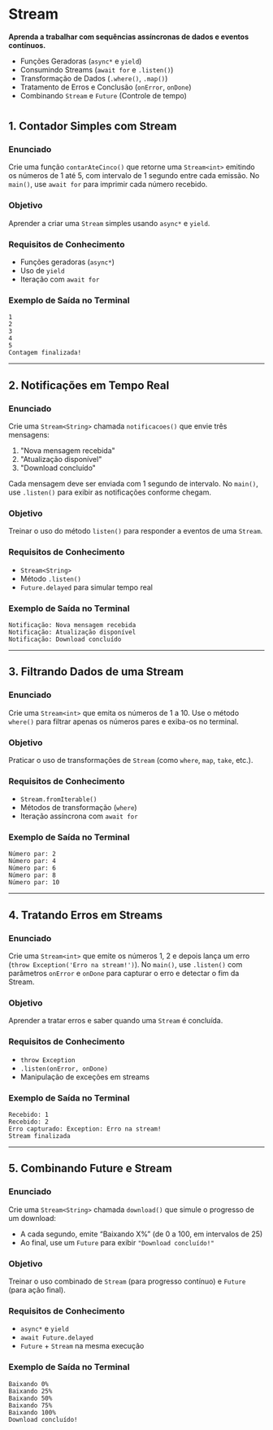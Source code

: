 # **Stream**

**Aprenda a trabalhar com sequências assíncronas de dados e eventos contínuos.**

* Funções Geradoras (`async*` e `yield`)
* Consumindo Streams (`await for` e `.listen()`)
* Transformação de Dados (`.where()`, `.map()`)
* Tratamento de Erros e Conclusão (`onError`, `onDone`)
* Combinando `Stream` e `Future` (Controle de tempo)

#

## **1. Contador Simples com Stream**

### **Enunciado**

Crie uma função `contarAteCinco()` que retorne uma `Stream<int>` emitindo os números de 1 até 5, com intervalo de 1 segundo entre cada emissão.
No `main()`, use `await for` para imprimir cada número recebido.

### **Objetivo**

Aprender a criar uma `Stream` simples usando `async*` e `yield`.

### **Requisitos de Conhecimento**

* Funções geradoras (`async*`)
* Uso de `yield`
* Iteração com `await for`

### **Exemplo de Saída no Terminal**

```
1
2
3
4
5
Contagem finalizada!
```

---

## **2. Notificações em Tempo Real**

### **Enunciado**

Crie uma `Stream<String>` chamada `notificacoes()` que envie três mensagens:

1. "Nova mensagem recebida"
2. "Atualização disponível"
3. "Download concluído"

Cada mensagem deve ser enviada com 1 segundo de intervalo.
No `main()`, use `.listen()` para exibir as notificações conforme chegam.

### **Objetivo**

Treinar o uso do método `listen()` para responder a eventos de uma `Stream`.

### **Requisitos de Conhecimento**

* `Stream<String>`
* Método `.listen()`
* `Future.delayed` para simular tempo real

### **Exemplo de Saída no Terminal**

```
Notificação: Nova mensagem recebida
Notificação: Atualização disponível
Notificação: Download concluído
```

---

## **3. Filtrando Dados de uma Stream**

### **Enunciado**

Crie uma `Stream<int>` que emita os números de 1 a 10.
Use o método `where()` para filtrar apenas os números pares e exiba-os no terminal.

### **Objetivo**

Praticar o uso de transformações de `Stream` (como `where`, `map`, `take`, etc.).

### **Requisitos de Conhecimento**

* `Stream.fromIterable()`
* Métodos de transformação (`where`)
* Iteração assíncrona com `await for`

### **Exemplo de Saída no Terminal**

```
Número par: 2
Número par: 4
Número par: 6
Número par: 8
Número par: 10
```

---

## **4. Tratando Erros em Streams**

### **Enunciado**

Crie uma `Stream<int>` que emite os números 1, 2 e depois lança um erro (`throw Exception('Erro na stream!')`).
No `main()`, use `.listen()` com parâmetros `onError` e `onDone` para capturar o erro e detectar o fim da Stream.

### **Objetivo**

Aprender a tratar erros e saber quando uma `Stream` é concluída.

### **Requisitos de Conhecimento**

* `throw Exception`
* `.listen(onError, onDone)`
* Manipulação de exceções em streams

### **Exemplo de Saída no Terminal**

```
Recebido: 1
Recebido: 2
Erro capturado: Exception: Erro na stream!
Stream finalizada
```

---

## **5. Combinando Future e Stream**

### **Enunciado**

Crie uma `Stream<String>` chamada `download()` que simule o progresso de um download:

* A cada segundo, emite “Baixando X%” (de 0 a 100, em intervalos de 25)
* Ao final, use um `Future` para exibir `"Download concluído!"`

### **Objetivo**

Treinar o uso combinado de `Stream` (para progresso contínuo) e `Future` (para ação final).

### **Requisitos de Conhecimento**

* `async*` e `yield`
* `await Future.delayed`
* `Future` + `Stream` na mesma execução

### **Exemplo de Saída no Terminal**

```
Baixando 0%
Baixando 25%
Baixando 50%
Baixando 75%
Baixando 100%
Download concluído!
```
